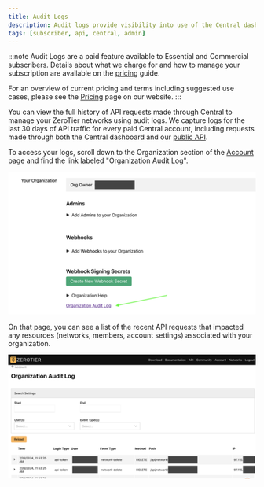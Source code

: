 ```yaml
---
title: Audit Logs
description: Audit logs provide visibility into use of the Central dashboard and API.
tags: [subscriber, api, central, admin]
---
```


:::note
Audit Logs are a paid feature available to Essential and Commercial subscribers. Details about what we charge for and how to manage your subscription are available on the [pricing](/pricing) guide.

For an overview of current pricing and terms including suggested use cases, please see the [Pricing](https://www.zerotier.com/pricing) page on our website.
:::

You can view the full history of API requests made through Central to manage your ZeroTier networks using audit logs. We capture logs for the last 30 days of API traffic for every paid Central account, including requests made through both the Central dashboard and our [public API](/api/central).

To access your logs, scroll down to the Organization section of the [Account](https://my.zerotier.com) page and find the link labeled "Organization Audit Log".

![audit-log-link](./images/audit-logs-01.png)

On that page, you can see a list of the recent API requests that impacted any resources (networks, members, account settings) associated with your organization.

![audit-log-detail](./images/audit-logs-02.png)
